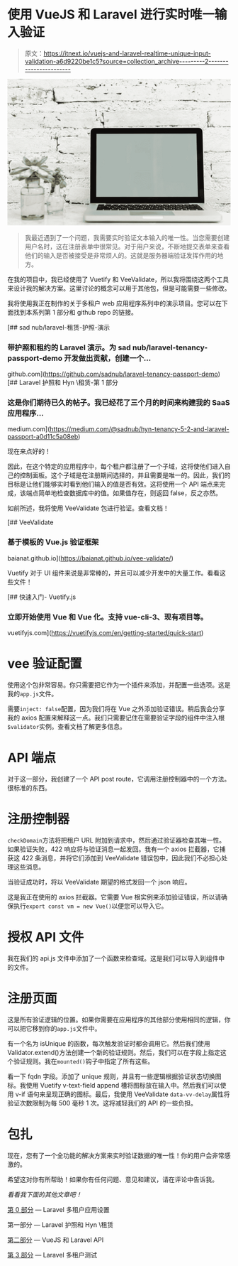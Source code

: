 # 使用 VueJS 和 Laravel 进行实时唯一输入验证

> 原文：<https://itnext.io/vuejs-and-laravel-realtime-unique-input-validation-a6d9220be1c5?source=collection_archive---------2----------------------->

![](img/05fda0b8f2ea04385325c14a26d3d447.png)

> 我最近遇到了一个问题，我需要实时验证文本输入的唯一性。当您需要创建用户名时，这在注册表单中很常见。对于用户来说，不断地提交表单来查看他们的输入是否被接受是非常烦人的。这就是服务器端验证发挥作用的地方。

在我的项目中，我已经使用了 Vuetify 和 VeeValidate，所以我将围绕这两个工具来设计我的解决方案。这里讨论的概念可以用于其他包，但是可能需要一些修改。

我将使用我正在制作的关于多租户 web 应用程序系列中的演示项目。您可以在下面找到本系列第 1 部分和 github repo 的链接。

[](https://github.com/sadnub/laravel-tenancy-passport-demo) [## sad nub/laravel-租赁-护照-演示

### 带护照和租约的 Laravel 演示。为 sad nub/laravel-tenancy-passport-demo 开发做出贡献，创建一个…

github.com](https://github.com/sadnub/laravel-tenancy-passport-demo) [](https://medium.com/@sadnub/hyn-tenancy-5-2-and-laravel-passport-a0d11c5a08eb) [## Laravel 护照和 Hyn \租赁-第 1 部分

### 这是你们期待已久的帖子。我已经花了三个月的时间来构建我的 SaaS 应用程序…

medium.com](https://medium.com/@sadnub/hyn-tenancy-5-2-and-laravel-passport-a0d11c5a08eb) 

现在来点好的！

因此，在这个特定的应用程序中，每个租户都注册了一个子域，这将使他们进入自己的控制面板。这个子域是在注册期间选择的，并且需要是唯一的。因此，我们的目标是让他们能够实时看到他们输入的值是否有效。这将使用一个 API 端点来完成，该端点简单地检查数据库中的值。如果值存在，则返回 false，反之亦然。

如前所述，我将使用 VeeValidate 包进行验证。查看文档！

 [## VeeValidate

### 基于模板的 Vue.js 验证框架

baianat.github.io](https://baianat.github.io/vee-validate/) 

Vuetify 对于 UI 组件来说是非常棒的，并且可以减少开发中的大量工作。看看这些文件！

[](https://vuetifyjs.com/en/getting-started/quick-start) [## 快速入门- Vuetify.js

### 立即开始使用 Vue 和 Vue 化。支持 vue-cli-3、现有项目等。

vuetifyjs.com](https://vuetifyjs.com/en/getting-started/quick-start) 

# vee 验证配置

使用这个包非常容易。你只需要把它作为一个插件来添加，并配置一些选项。这是我的`app.js`文件。

需要`inject: false`配置，因为我们将在 Vue 之外添加验证错误。稍后我会分享我的 axios 配置来解释这一点。我们只需要记住在需要验证字段的组件中注入根`$validator`实例。查看文档了解更多信息。

# API 端点

对于这一部分，我创建了一个 API post route，它调用注册控制器中的一个方法。很标准的东西。

# 注册控制器

`checkDomain`方法将把租户 URL 附加到请求中，然后通过验证器检查其唯一性。如果验证失败，422 响应将与验证消息一起发回。我有一个 axios 拦截器，它捕获这 422 条消息，并将它们添加到 VeeValidate 错误包中，因此我们不必担心处理这些消息。

当验证成功时，将以 VeeValidate 期望的格式发回一个 json 响应。

这是我正在使用的 axios 拦截器。它需要 Vue 根实例来添加验证错误，所以请确保执行`export const vm = new Vue()`以便您可以导入它。

# 授权 API 文件

我在我们的 api.js 文件中添加了一个函数来检查域。这是我们可以导入到组件中的文件。

# 注册页面

这是所有验证逻辑的位置。如果你需要在应用程序的其他部分使用相同的逻辑，你可以把它移到你的`app.js`文件中。

有一个名为 isUnique 的函数，每次触发验证时都会调用它。然后我们使用 Validator.extend()方法创建一个新的验证规则。然后，我们可以在字段上指定这个验证规则。我在`mounted()`钩子中指定了所有这些。

看一下 fqdn 字段。添加了 unique 规则，并且有一些逻辑根据验证状态切换图标。我使用 Vuetify v-text-field append 槽将图标放在输入中。然后我们可以使用 v-if 语句来呈现正确的图标。最后，我使用 VeeValidate `data-vv-delay`属性将验证次数限制为每 500 毫秒 1 次。这将减轻我们的 API 的一些负担。

# 包扎

现在，您有了一个全功能的解决方案来实时验证数据的唯一性！你的用户会非常感激的。

希望这对你有所帮助！如果你有任何问题、意见和建议，请在评论中告诉我。

*看看我下面的其他文章吧！*

[第 0 部分](https://medium.com/@sadnub/laravel-multi-tenant-app-setup-part-0-ee4c730f4c2a) — Laravel 多租户应用设置

第一部分 — Laravel 护照和 Hyn \租赁

[第二部分](https://medium.com/@sadnub/vuejs-and-laravel-api-part-2-711c4986281c) — VueJS 和 Laravel API

[第 3 部分](https://medium.com/@sadnub/laravel-multi-tenant-testing-part-3-a37901054ec6) — Laravel 多租户测试